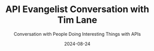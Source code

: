 ---
title: API Evangelist Conversation with Tim Lane
description: This is the second pilot for the new API Evangelist Conversations podcast. This is an off the record edition where I interview my alter ego Tim Lane, but obfuscate my voice and hide my face. Like the first one, it isn't that smooth as it is awkward to interview yourself, but I am also just getting started with all the production around this series.
date: 2024-08-24
youtubeId: miPXGNr04H0
guestName: Tim Lane
guestRole: Software Developer
guestCompany: ACME Corporation
guestIndustry: Circus and Entertainment
guestImage: /assets/img/people/tim-lane-headshot.png
bio: I a software developer working in the circus and entertainment industry producing simple HTTP APIs for use within my company.
obfuscated: true
summary: Exploring the world of enterprise APIs by interviewing myself (Kin Lane), then obfuscating my face and voice with AI, to work out the details of how the new podcast will work--this is the second pilot episode.
subtitle: Conversation with People Doing Interesting Things with APIs
audio_file: https://kinlane-productions2.s3.amazonaws.com/api-evangelist-conversations/api-evangelist-conversations-episode-2.wav
audio_length: 56700000
sound_cloud: https://soundcloud.com/kinlane/api-evangelist-conversation-with-tim-lane
duration: '0:10:43'
publish_date: "2024-08-24 15:00:00"
url: https://conversations.apievangelist.com/sessions/2024-08-24-session-two.html
tags:
  - Technology
  - APIs
partnerImage: https://kinlane-productions2.s3.amazonaws.com/api-evangelist-partners/bump-banner-728.png
partnerUrl: https://bit.ly/3MEOGa9  
partnerTitle: The API doc platform for Tech Writers & Engineers
conversation:

    - question: Who are you?
      answer: I'm Tim Lane. 

    - question: What is your role?
      answer: I'm a software engineer.  

    - question: Where do you work?
      answer: I work for Acme Corporation. 
      
    - question: What industry do you work in?
      answer: I work in the circus and entertainment industry.   
      
    - question: Are you an API producer, consumer, service provider, tooling provider, or analyst?
      answer: >-
        I produce and consume APIs. I wouldn't say I'm good at it, but probably better than most.

        I take the time to think about the business and technology of APIs, and I slow down enough to put on the hat of my API consumers. I like a simple API. I don't like it when my APIs get too big and bloated. I prefer to keep them separate and modular unless they work together to accomplish a specific business objective.

        I take care to make sure my APIs are intuitive and easy to understand because I have used a lot of APIs in my career and I do not want people to go through the pain and suffering that I have gone through over the years. 

    - question: Why do APIs matter? 
      answer: >-
        They are an easy way to make data available. I don't have to learn a lot about or care about your back end or the programming languages that you use. APIs make it easy for me to provide data, code, and other resources inside and outside my company in many different applications. API gateways make it easy to do the authentication, rate limiting, and other things I don't like to do over and over with each API I build.

        So I really like being the guy who can create easy, simple to use APIs that can be used in any way you like in any type of application. The best part of all of this is I don't have to do any front end work. 

    - question: Are APIs a priority with your leadership?
      answer: >-
        On the surface they are and, and in word they are, but they really don't have a clue why they matter or what, what, what they do.

        I guess I need to do a better job of educating them. I also need to convince them to invest more in educating business teams on why API's matter and how they work right now. API first is just a buzzword that you have to say, or people think you sound stupid, but honestly, there isn't much behind it other than talk.

        If I asked anyone to walk me through what API meant, nobody would be able to do it. I'm sure, uh, you catch me on a bad day. I probably can't articulate it either. 

    - question: What is your biggest challenge with APIs?
      answer: >-
        Well, just carving out the time to do them, right? I have such a huge workload as well as a full calendar of meetings and, and in a company that doesn't really value self service and I'm in an immense and often unrealistic amount of pressure to deliver new products and features.

        If I could just get 25 percent more time without meetings, I could move mountains when it comes to the consistency, quality, and reliability of my APIs. Instead, I find myself cutting corners on documentation, examples, and other resources that would save consumers of my APIs time and money. And since most of my APIs are used within my own company, this would save us a lot of time and a lot of money.

    - question: Why do you think people don’t care about APIs?
      answer: >-
        People just take them for granted. Kind of like electricity or water. They just expect them to work. And then they don't really think much about it until they get their bill. I don't think people see APIs when they're viewing a dashboard in their work or swiping through their Instagram feed.

        They see the end result of those API resources. But I don't think they often associate this with anything. I don't think they ever think much about it. People tend to be aware of the, just unaware of the number of APIs that, that they depend on each day, let alone who makes those APIs and how those APIs are shaping their world.

        Honestly, I think even if they did know more, like me, they still wouldn't be given all the time they need to think about it. They just don't have the time in their day or the priorities to properly pay attention to APIs. 

    - question: Do you work with REST APIs?
      answer: >-
        Yes, that's all I work with. One team I was on for a while was experimenting with GraphQL, but I've never actually seen it put into production.

        I would say my APIs are almost always REST, or whatever that means. I, I read one time on, on level, whatever rest and hypermedia, but it really seemed like, like too much for me. I just use HTTP to make JSON available via different paths. I keep it simple, man. I do try to keep things plain language using resources.

        I use my HTTP methods and I put a lot of thought into how I expose different resources, capabilities, and other algorithms. But honestly, I don't sweat it too much. I just think a simple HTTP API will win out over any type of API just because it's really cheap and easy to use. 

    - question: Do you use OpenAPI?
      answer: >-      
        I do. I started using it to generate redoc documentation, and now I'm using it to generate SDKs.

        I think I've also imported them into Postman to generate Postman collections. I've even begun hand editing them to improve on them. I wouldn't say I'm designed first as I depend on the Amazon API gateway to generate my open API for me, but I do spend a lot of time cleaning it up and improving the design of it.

        So it looks better in documentation. It is handy for, for also sharing with people who use my APIs. Like I said, most of my API consumers are internal in my company, and I find it really useful for answering their questions. I just give them an open API most of the time and, and they go away. 

    - question: What is the most interesting part of your job?
      answer: >-    
        Solving problems. Actually solving the problem for whoever's using my API. I see understanding their requests as a kind of puzzle. I love it when they give me requirements and tell me their story, and I'm able to come back with something that reflects what they need. I like learning how people who need APIs in web, mobile, or even now artificial intelligence applications, how they see APIs, data, algorithms, and other things that I can make available.

        I like it when I get to produce an API, but also consume other APIs as part of the process. You have to be mindful of your dependencies, but API orchestration always makes for a really cool puzzle. Keeps me interested. 

    - question: What book are you reading?
      answer: >-    
        Uh, I'm reading a book on artificial history of natural intelligence, thinking with machines from Descartes to the digital age, it's written by David W. Bates. Not really excited about the whole AI thing like everyone else, but I enjoy reading about how we got to where we're at. Both the technology side, but also just what we think intelligence is, let alone artificial intelligence. A lot of what we collectively believe about artificial intelligence It comes from a lot of really messed up concepts involved with religion, white supremacy, and colonialism.

        I'm more interested in why people are so interested in AI than I'm interested in AI itself. I actually think there's, there's a lot more there to talk about. Then what API does in, for me as a software developer.              
---
